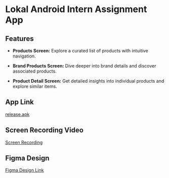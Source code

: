 # Lokal Android Intern Assignment App

## Features

- **Products Screen:** Explore a curated list of products with intuitive navigation.

- **Brand Products Screen:** Dive deeper into brand details and discover associated products.

- **Product Detail Screen:** Get detailed insights into individual products and explore similar items.

## App Link

[release.apk](https://drive.google.com/file/d/1_JnrkXxvk6foZVLbpPOYAvUI7hmgwDaS/view?usp=sharing) 

## Screen Recording Video

[Screen Recording](https://drive.google.com/file/d/1AK9mUQkWRjRVAVsha3szAIHlQX1hzfje/view?usp=sharing)

## Figma Design 
[Figma Design Link](https://www.figma.com/file/SI43d9c3TrRE5R0ePCdBB3/Projects?type=design&node-id=0%3A1&mode=design&t=gHnNur8Mb6lglmqx-1)
